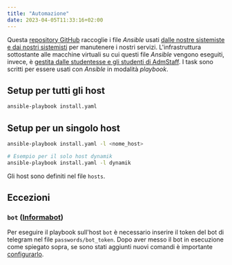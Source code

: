 ```yaml
---
title: "Automazione"
date: 2023-04-05T11:33:16+02:00
---
```


Questa [repository GitHub](https://github.com/csunibo/infrastructure) raccoglie
i file _Ansible_ usati [dalle nostre sistemiste e dai nostri
sistemisti](https://github.com/orgs/csunibo/teams/sistemisti) per manutenere i
nostri servizi. L'infrastruttura sottostante alle macchine virtuali su cui
questi file _Ansible_ vengono eseguiti, invece, è [gestita dalle studentesse e
gli studenti di AdmStaff](https://students.cs.unibo.it/wiki/).
I task sono scritti per essere usati con _Ansible_ in modalità _playbook_.

## Setup per tutti gli host

```bash
ansible-playbook install.yaml
```

## Setup per un singolo host

```bash
ansible-playbook install.yaml -l <nome_host>

# Esempio per il solo host dynamik
ansible-playbook install.yaml -l dynamik
```

Gli host sono definiti nel file `hosts`.

## Eccezioni

### `bot` ([Informabot](../../bot/informabot))

Per eseguire il playbook sull'host `bot` è necessario inserire il token del bot
di telegram nel file `passwords/bot_token`. Dopo aver messo il bot in esecuzione
come spiegato sopra, se sono stati aggiunti nuovi comandi è importante
[configurarlo](../../bot/informabot#configurazione).
